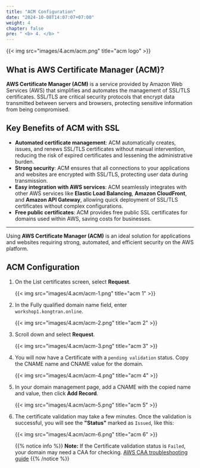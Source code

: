 ```yaml
---
title: "ACM Configuration"
date: "2024-10-08T14:07:07+07:00"
weight: 4
chapter: false
pre: " <b> 4. </b> "
---
```


{{< img src="images/4.acm/acm.png" title="acm logo" >}}

## What is AWS Certificate Manager (ACM)?

**AWS Certificate Manager (ACM)** is a service provided by Amazon Web Services (AWS) that simplifies and automates the management of SSL/TLS certificates. SSL/TLS are critical security protocols that encrypt data transmitted between servers and browsers, protecting sensitive information from being compromised.

## Key Benefits of ACM with SSL

- **Automated certificate management**: ACM automatically creates, issues, and renews SSL/TLS certificates without manual intervention, reducing the risk of expired certificates and lessening the administrative burden.
- **Strong security**: ACM ensures that all connections to your applications and websites are encrypted with SSL/TLS, protecting user data during transmission.
- **Easy integration with AWS services**: ACM seamlessly integrates with other AWS services like **Elastic Load Balancing**, **Amazon CloudFront**, and **Amazon API Gateway**, allowing quick deployment of SSL/TLS certificates without complex configurations.
- **Free public certificates**: ACM provides free public SSL certificates for domains used within AWS, saving costs for businesses.

---

Using **AWS Certificate Manager (ACM)** is an ideal solution for applications and websites requiring strong, automated, and efficient security on the AWS platform.

## ACM Configuration

1. On the List certificates screen, select **Request**.

   {{< img src="images/4.acm/acm-1.png" title="acm 1" >}}

2. In the Fully qualified domain name field, enter `workshop1.kongtran.online`.

   {{< img src="images/4.acm/acm-2.png" title="acm 2" >}}

3. Scroll down and select **Request**.

   {{< img src="images/4.acm/acm-3.png" title="acm 3" >}}

4. You will now have a Certificate with a `pending validation` status. Copy the CNAME name and CNAME value for the domain.

   {{< img src="images/4.acm/acm-4.png" title="acm 4" >}}

5. In your domain management page, add a CNAME with the copied name and value, then click **Add Record**.

   {{< img src="images/4.acm/acm-5.png" title="acm 5" >}}

6. The certificate validation may take a few minutes. Once the validation is successful, you will see the **"Status"** marked as `Issued`, like this:

   {{< img src="images/4.acm/acm-6.png" title="acm 6" >}}

   {{% notice info %}}
   **Note:** If the Certificate validation status is `Failed`, your domain may need a CAA for checking. [AWS CAA troubleshooting guide](https://docs.aws.amazon.com/acm/latest/userguide/troubleshooting-caa.html)
   {{% /notice %}}
